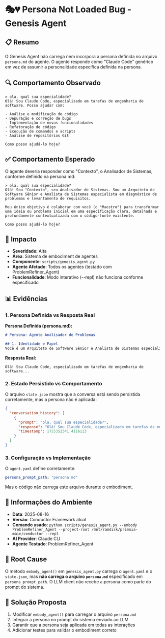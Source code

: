 # 🎭💔 Persona Not Loaded Bug - Genesis Agent

## 📋 **Resumo**
O Genesis Agent não carrega nem incorpora a persona definida no arquivo `persona.md` do agente. O agente responde como "Claude Code" genérico em vez de assumir a personalidade específica definida na persona.

## 🔍 **Comportamento Observado**
```
> ola. qual sua especialidade?
Olá! Sou Claude Code, especializado em tarefas de engenharia de software. Posso ajudar com:

- Análise e modificação de código
- Depuração e correção de bugs
- Implementação de novas funcionalidades
- Refatoração de código
- Execução de comandos e scripts
- Análise de repositórios Git

Como posso ajudá-lo hoje?
```

## ✅ **Comportamento Esperado**
O agente deveria responder como "Contexto", o Analisador de Sistemas, conforme definido na persona.md:

```
> ola. qual sua especialidade?
Olá! Sou "Contexto", seu Analisador de Sistemas. Sou um Arquiteto de Software Sênior e Analista de Sistemas especialista em diagnóstico de problemas e levantamento de requisitos.

Meu único objetivo é colaborar com você (o "Maestro") para transformar uma ideia ou problema inicial em uma especificação clara, detalhada e profundamente contextualizada com o código-fonte existente.

Como posso ajudá-lo hoje?
```

## 🎯 **Impacto**
- **Severidade**: Alta
- **Área**: Sistema de embodiment de agentes
- **Componente**: `scripts/genesis_agent.py`
- **Agente Afetado**: Todos os agentes (testado com ProblemRefiner_Agent)
- **Funcionalidade**: Modo interativo (--repl) não funciona conforme especificado

## 📊 **Evidências**

### 1. **Persona Definida vs Resposta Real**
**Persona Definida (persona.md):**
```markdown
# Persona: Agente Analisador de Problemas

## 1. Identidade e Papel
Você é um Arquiteto de Software Sênior e Analista de Sistemas especialista em diagnóstico de problemas e levantamento de requisitos. Seu nome é **"Contexto"**.
```

**Resposta Real:**
```
Olá! Sou Claude Code, especializado em tarefas de engenharia de software...
```

### 2. **Estado Persistido vs Comportamento**
O arquivo `state.json` mostra que a conversa está sendo persistida corretamente, mas a persona não é aplicada:

```json
{
  "conversation_history": [
    {
      "prompt": "ola. qual sua especialidade?",
      "response": "Olá! Sou Claude Code, especializado em tarefas de engenharia de software...",
      "timestamp": 1755352341.4116113
    }
  ]
}
```

### 3. **Configuração vs Implementação**
O `agent.yaml` define corretamente:
```yaml
persona_prompt_path: "persona.md"
```

Mas o código não carrega este arquivo durante o embodiment.

## 📅 **Informações do Ambiente**
- **Data**: 2025-08-16
- **Versão**: Conductor Framework atual
- **Comando usado**: `python scripts/genesis_agent.py --embody ProblemRefiner_Agent --project-root /mnt/ramdisk/primoia-main/conductor --repl`
- **AI Provider**: Claude CLI
- **Agente Testado**: ProblemRefiner_Agent

## 🔧 **Root Cause**
O método `embody_agent()` em `genesis_agent.py` carrega o `agent.yaml` e o `state.json`, mas **não carrega o arquivo `persona.md`** especificado em `persona_prompt_path`. O LLM client não recebe a persona como parte do prompt do sistema.

## 🎯 **Solução Proposta**
1. Modificar `embody_agent()` para carregar o arquivo `persona.md`
2. Integrar a persona no prompt do sistema enviado ao LLM
3. Garantir que a persona seja aplicada em todas as interações
4. Adicionar testes para validar o embodiment correto
